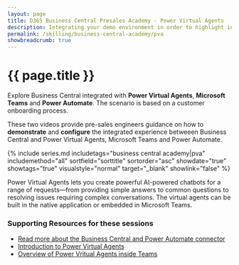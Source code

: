 ```yaml
---
layout: page
title: D365 Business Central Presales Academy - Power Virtual Agents
description: Integrating your demo environment in order to highlight integrated demos between Business Central, Power Virtual Agent, Microsoft Teams and Power Automate. 
permalink: /skilling/business-central-academy/pva
showbreadcrumb: true
---
```


# {{ page.title }}

Explore Business Central integrated with **Power Virtual Agents**, **Microsoft Teams** and **Power Automate**. The scenario is based on a customer onboarding process.

These two videos provide pre-sales engineers guidance on how to **demonstrate** and **configure** the integrated experience betweeen Business Central and Power Virtual Agents, Microsoft Teams and Power Automate.

{% include series.md 
    includetags="business central academy|pva" includemethod="all" 
    sortfield="sorttitle" sortorder="asc" showdate="true" showtags="true" 
    visualstyle="normal" target="_blank" showlink="false"
%}

Power Virtual Agents lets you create powerful AI-powered chatbots for a range of requests—from providing simple answers to common questions to resolving issues requiring complex conversations. The virtual agents can be built in the native application or embedded in Microsoft Teams. 

### Supporting Resources for these sessions

* [Read more about the Business Central and Power Automate connector](https://docs.microsoft.com/en-us/dynamics365/business-central/across-how-use-financials-data-source-flow)
* [Introduction to Power Virtual Agents](https://docs.microsoft.com/en-us/power-virtual-agents/fundamentals-what-is-power-virtual-agents)
* [Overview of Power Vritual Agents inside Teams](https://docs.microsoft.com/en-us/power-virtual-agents/teams/fundamentals-what-is-power-virtual-agents-teams)

